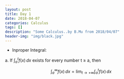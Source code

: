 ```yaml
---
layout: post
title: Day 1
date: 2018-04-07
categories: Calculus
tags: []
description: "Some Calculus..by B.Mu from 2018/04/07"
header-img: "img/black.jpg"
---
```

- Inproper Integral:

a. If $\displaystyle{\int_{a}^{t} f(x) \,dx}$ exists for
every number t $\ge$ a, then

$$\int_{a}^{\infty} f(x) \,dx = \displaystyle{\lim_{t \to+\infty}\int_{a}^{t} f(x) \,dx}$$


        

